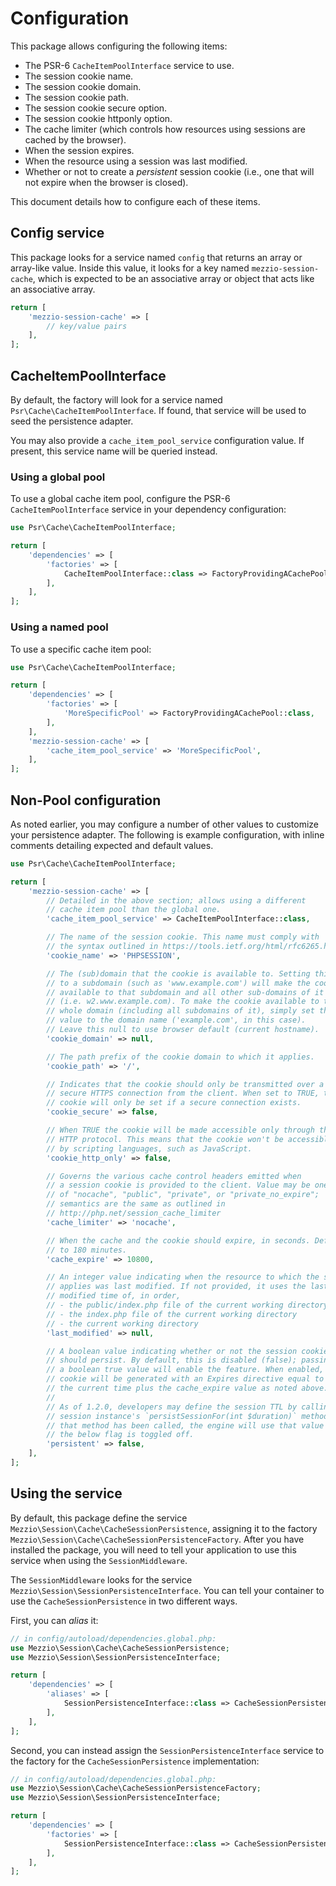 # Configuration

This package allows configuring the following items:

- The PSR-6 `CacheItemPoolInterface` service to use.
- The session cookie name.
- The session cookie domain.
- The session cookie path.
- The session cookie secure option.
- The session cookie httponly option.
- The cache limiter (which controls how resources using sessions are cached by the browser).
- When the session expires.
- When the resource using a session was last modified.
- Whether or not to create a _persistent_ session cookie (i.e., one that will
  not expire when the browser is closed).

This document details how to configure each of these items.

## Config service

This package looks for a service named `config` that returns an array or
array-like value. Inside this value, it looks for a key named
`mezzio-session-cache`, which is expected to be an associative array or
object that acts like an associative array.

```php
return [
    'mezzio-session-cache' => [
        // key/value pairs
    ],
];
```

## CacheItemPoolInterface

By default, the factory will look for a service named
`Psr\Cache\CacheItemPoolInterface`. If found, that service will be used to seed
the persistence adapter.

You may also provide a `cache_item_pool_service` configuration value. If
present, this service name will be queried instead.

### Using a global pool

To use a global cache item pool, configure the PSR-6 `CacheItemPoolInterface`
service in your dependency configuration:

```php
use Psr\Cache\CacheItemPoolInterface;

return [
    'dependencies' => [
        'factories' => [
            CacheItemPoolInterface::class => FactoryProvidingACachePool::class,
        ],
    ],
];
```

### Using a named pool

To use a specific cache item pool:

```php
use Psr\Cache\CacheItemPoolInterface;

return [
    'dependencies' => [
        'factories' => [
            'MoreSpecificPool' => FactoryProvidingACachePool::class,
        ],
    ],
    'mezzio-session-cache' => [
        'cache_item_pool_service' => 'MoreSpecificPool',
    ],
];
```

## Non-Pool configuration

As noted earlier, you may configure a number of other values to customize your
persistence adapter. The following is example configuration, with inline
comments detailing expected and default values.

```php
use Psr\Cache\CacheItemPoolInterface;

return [
    'mezzio-session-cache' => [
        // Detailed in the above section; allows using a different
        // cache item pool than the global one.
        'cache_item_pool_service' => CacheItemPoolInterface::class,

        // The name of the session cookie. This name must comply with
        // the syntax outlined in https://tools.ietf.org/html/rfc6265.html
        'cookie_name' => 'PHPSESSION',

        // The (sub)domain that the cookie is available to. Setting this
        // to a subdomain (such as 'www.example.com') will make the cookie
        // available to that subdomain and all other sub-domains of it
        // (i.e. w2.www.example.com). To make the cookie available to the
        // whole domain (including all subdomains of it), simply set the
        // value to the domain name ('example.com', in this case).
        // Leave this null to use browser default (current hostname).
        'cookie_domain' => null,

        // The path prefix of the cookie domain to which it applies.
        'cookie_path' => '/',

        // Indicates that the cookie should only be transmitted over a
        // secure HTTPS connection from the client. When set to TRUE, the
        // cookie will only be set if a secure connection exists.
        'cookie_secure' => false,

        // When TRUE the cookie will be made accessible only through the
        // HTTP protocol. This means that the cookie won't be accessible
        // by scripting languages, such as JavaScript.
        'cookie_http_only' => false,

        // Governs the various cache control headers emitted when
        // a session cookie is provided to the client. Value may be one
        // of "nocache", "public", "private", or "private_no_expire";
        // semantics are the same as outlined in
        // http://php.net/session_cache_limiter
        'cache_limiter' => 'nocache',

        // When the cache and the cookie should expire, in seconds. Defaults
        // to 180 minutes.
        'cache_expire' => 10800,

        // An integer value indicating when the resource to which the session
        // applies was last modified. If not provided, it uses the last
        // modified time of, in order,
        // - the public/index.php file of the current working directory
        // - the index.php file of the current working directory
        // - the current working directory
        'last_modified' => null,

        // A boolean value indicating whether or not the session cookie
        // should persist. By default, this is disabled (false); passing
        // a boolean true value will enable the feature. When enabled, the
        // cookie will be generated with an Expires directive equal to the
        // the current time plus the cache_expire value as noted above.
        //
        // As of 1.2.0, developers may define the session TTL by calling the
        // session instance's `persistSessionFor(int $duration)` method. When
        // that method has been called, the engine will use that value even if
        // the below flag is toggled off.
        'persistent' => false,
    ],
];
```

## Using the service

By default, this package define the service `Mezzio\Session\Cache\CacheSessionPersistence`,
assigning it to the factory `Mezzio\Session\Cache\CacheSessionPersistenceFactory`.
After you have installed the package, you will need to tell your application to
use this service when using the `SessionMiddleware`.

The `SessionMiddleware` looks for the service `Mezzio\Session\SessionPersistenceInterface`.
You can tell your container to use the `CacheSessionPersistence` in two
different ways.

First, you can _alias_ it:

```php
// in config/autoload/dependencies.global.php:
use Mezzio\Session\Cache\CacheSessionPersistence;
use Mezzio\Session\SessionPersistenceInterface;

return [
    'dependencies' => [
        'aliases' => [
            SessionPersistenceInterface::class => CacheSessionPersistence::class,
        ],
    ],
];
```

Second, you can instead assign the `SessionPersistenceInterface` service to the
factory for the `CacheSessionPersistence` implementation:

```php
// in config/autoload/dependencies.global.php:
use Mezzio\Session\Cache\CacheSessionPersistenceFactory;
use Mezzio\Session\SessionPersistenceInterface;

return [
    'dependencies' => [
        'factories' => [
            SessionPersistenceInterface::class => CacheSessionPersistenceFactory::class,
        ],
    ],
];
```
